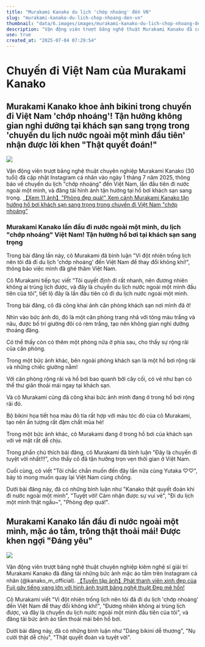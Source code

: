 ```yaml
---
title: "Murakami Kanako du lịch 'chớp nhoáng' đến VN"
slug: "murakami-kanako-du-lich-chop-nhoang-den-vn"
thumbnail: "data/6.images/images/murakami-kanako-du-lich-chop-nhoang-den-vn.webp"
description: "Vận động viên trượt băng nghệ thuật Murakami Kanako đã có chuyến du lịch 'chớp nhoáng' đến Việt Nam và chia sẻ hình ảnh tận hưởng tại khách sạn sang trọng."
use: true
created_at: "2025-07-04 07:29:54"
---
```


# Chuyến đi Việt Nam của Murakami Kanako

## Murakami Kanako khoe ảnh bikini trong chuyến đi Việt Nam 'chớp nhoáng'! Tận hưởng không gian nghỉ dưỡng tại khách sạn sang trọng trong 'chuyến du lịch nước ngoài một mình đầu tiên' nhận được lời khen "Thật quyết đoán!"

![](/images/20250703-00170421-fujitv-000-1-view.webp)

Vận động viên trượt băng nghệ thuật chuyên nghiệp Murakami Kanako (30 tuổi) đã cập nhật Instagram cá nhân vào ngày 1 tháng 7 năm 2025, thông báo về chuyến du lịch "chớp nhoáng" đến Việt Nam, lần đầu tiên đi nước ngoài một mình, và đăng tải hình ảnh tận hưởng tại hồ bơi khách sạn sang trọng.
[【Xem 11 ảnh】"Phòng đẹp quá!" Xem cảnh Murakami Kanako tận hưởng hồ bơi khách sạn sang trọng trong chuyến đi Việt Nam "chớp nhoáng"](https://mezamashi.media/articles/gallery/170421?utm_source=headlines.yahoo.co.jp&utm_medium=referral&utm_campaign=partnerLink&image=2)

### Murakami Kanako lần đầu đi nước ngoài một mình, du lịch "chớp nhoáng" Việt Nam! Tận hưởng hồ bơi tại khách sạn sang trọng

Trong bài đăng lần này, cô Murakami đã bình luận "Vì đột nhiên trống lịch nên tôi đã đi du lịch 'chớp nhoáng' đến Việt Nam để thay đổi không khí!", thông báo việc mình đã ghé thăm Việt Nam.

Cô Murakami tiếp tục viết "Tôi quyết định đi rất nhanh, nên đương nhiên không ai trùng lịch được, và đây là chuyến du lịch nước ngoài một mình đầu tiên của tôi", tiết lộ đây là lần đầu tiên cô đi du lịch nước ngoài một mình.

Trong bài đăng, cô đã công khai ảnh căn phòng khách sạn nơi mình đã ở!

Nhìn vào bức ảnh đó, đó là một căn phòng trang nhã với tông màu trắng và nâu, được bố trí giường đôi có rèm trắng, tạo nên không gian nghỉ dưỡng thoáng đãng.

Có thể thấy còn có thêm một phòng nữa ở phía sau, cho thấy sự rộng rãi của căn phòng.

Trong một bức ảnh khác, bên ngoài phòng khách sạn là một hồ bơi rộng rãi và những chiếc giường nằm!

Với căn phòng rộng rãi và hồ bơi bao quanh bởi cây cối, có vẻ như bạn có thể thư giãn thoải mái ngay tại khách sạn.

Và cô Murakami cũng đã công khai bức ảnh mình đang ở trong hồ bơi rộng rãi đó.

Bộ bikini họa tiết hoa màu đỏ tía rất hợp với màu tóc đỏ của cô Murakami, tạo nên ấn tượng rất đậm chất mùa hè!

Trong một bức ảnh khác, cô Murakami đang ở trong hồ bơi của khách sạn với vẻ mặt rất dễ chịu.

Trong phần chú thích bài đăng, cô Murakami đã bình luận "Đây là chuyến đi tuyệt vời nhất!!!", cho thấy cô đã tận hưởng trọn vẹn thời gian ở Việt Nam.

Cuối cùng, cô viết "Tôi chắc chắn muốn đến đây lần nữa cùng Yutaka ♡♡", bày tỏ mong muốn quay lại Việt Nam cùng chồng.

Dưới bài đăng này, đã có những bình luận như "Kanako thật quyết đoán khi đi nước ngoài một mình", "Tuyệt vời! Cảm nhận được sự vui vẻ", "Đi du lịch một mình thật ngầu~", "Phòng đẹp quá!".

## Murakami Kanako lần đầu đi nước ngoài một mình, mặc áo tắm, trông thật thoải mái! Được khen ngợi "Đáng yêu"

![](/images/20250703-00000069-mantan-000-1-view.webp)

Vận động viên trượt băng nghệ thuật chuyên nghiệp kiêm nghệ sĩ giải trí Murakami Kanako đã đăng tải những bức ảnh mặc áo tắm trên Instagram cá nhân (@kanako_m_official).
[【Tuyển tập ảnh】Phát thanh viên xinh đẹp của Fuji gây tiếng vang lớn với hình ảnh trượt băng nghệ thuật Đẹp mê hồn!](https://gravure.mantan-web.jp/article/20240606dog00m200070000c/photopage/001.html?ext_m=y)

Cô Murakami viết "Vì đột nhiên trống lịch nên tôi đã đi du lịch 'chớp nhoáng' đến Việt Nam để thay đổi không khí!", "Đương nhiên không ai trùng lịch được, và đây là chuyến du lịch nước ngoài một mình đầu tiên của tôi", và đăng tải bức ảnh áo tắm thoải mái bên hồ bơi.

Dưới bài đăng này, đã có những bình luận như "Dáng bikini dễ thương", "Nụ cười thật dễ chịu", "Thật quyết đoán và tuyệt vời".
